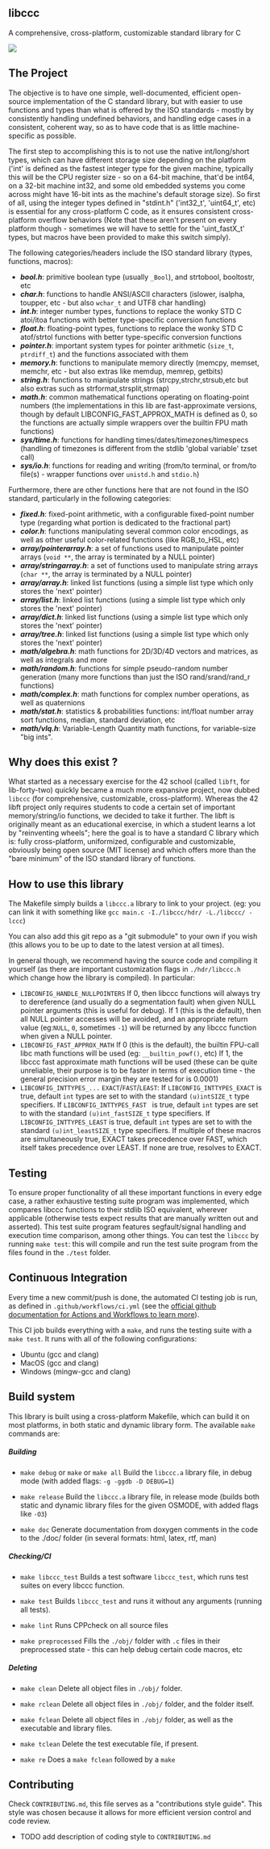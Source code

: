 libccc
---
A comprehensive, cross-platform, customizable standard library for C

<a href="https://github.com/LexouDuck/libccc/actions">
	<img src="https://github.com/LexouDuck/libccc/workflows/CI+CD/badge.svg" />
</a>



The Project
---
The objective is to have one simple, well-documented, efficient open-source implementation of the C standard library, but with easier to use functions and types than what is offered by the ISO standards - mostly by consistently handling undefined behaviors, and handling edge cases in a consistent, coherent way, so as to have code that is as little machine-specific as possible.

The first step to accomplishing this is to not use the native int/long/short types, which can have different storage size depending on the platform
('int' is defined as the fastest integer type for the given machine, typically this will be the CPU register size - so on a 64-bit machine, that'd be int64, on a 32-bit machine int32, and some old embedded systems you come across might have 16-bit ints as the machine's default storage size). So first of all, using the integer types defined in "stdint.h" ('int32_t', 'uint64_t', etc) is essential for any cross-platform C code, as it ensures consistent cross-platform overflow behaviors (Note that these aren't present on every platform though - sometimes we will have to settle for the 'uint_fastX_t' types, but macros have been provided to make this switch simply).

The following categories/headers include the ISO standard library (types, functions, macros):
* _**bool.h**_: primitive boolean type (usually `_Bool`), and strtobool, booltostr, etc
* _**char.h**_: functions to handle ANSI/ASCII characters (islower, isalpha, toupper, etc - but also `wchar_t` and UTF8 char handling)
* _**int.h**_: integer number types, functions to replace the wonky STD C atoi/itoa functions with better type-specific conversion functions
* _**float.h**_: floating-point types, functions to replace the wonky STD C atof/strtol functions with better type-specific conversion functions
* _**pointer.h**_: important system types for pointer arithmetic (`size_t`, `ptrdiff_t`) and the functions associated with them
* _**memory.h**_: functions to manipulate memory directly (memcpy, memset, memchr, etc - but also extras like memdup, memrep, getbits)
* _**string.h**_: functions to manipulate strings (strcpy,strchr,strsub,etc but also extras such as strformat,strsplit,strmap)
* _**math.h**_: common mathematical functions operating on floating-point numbers (the implementations in this lib are fast-approximate versions, though by default LIBCONFIG_FAST_APPROX_MATH is defined as 0, so the functions are actually simple wrappers over the builtin FPU math functions)
* _**sys/time.h**_: functions for handling times/dates/timezones/timespecs (handling of timezones is different from the stdlib 'global variable' tzset call)
* _**sys/io.h**_: functions for reading and writing (from/to terminal, or from/to file(s) - wrapper functions over `unistd.h` and `stdio.h`)

Furthermore, there are other functions here that are not found in the ISO standard, particularly in the following categories:
* _**fixed.h**_: fixed-point arithmetic, with a configurable fixed-point number type (regarding what portion is dedicated to the fractional part)
* _**color.h**_: functions manipulating several common color encodings, as well as other useful color-related functions (like RGB_to_HSL, etc)
* _**array/pointerarray.h**_: a set of functions used to manipulate pointer arrays (`void **`, the array is terminated by a NULL pointer)
* _**array/stringarray.h**_: a set of functions used to manipulate string arrays (`char **`, the array is terminated by a NULL pointer)
* _**array/array.h**_: linked list functions (using a simple list type which only stores the 'next' pointer)
* _**array/list.h**_: linked list functions (using a simple list type which only stores the 'next' pointer)
* _**array/dict.h**_: linked list functions (using a simple list type which only stores the 'next' pointer)
* _**array/tree.h**_: linked list functions (using a simple list type which only stores the 'next' pointer)
* _**math/algebra.h**_: math functions for 2D/3D/4D vectors and matrices, as well as integrals and more
* _**math/random.h**_: functions for simple pseudo-random number generation (many more functions than just the ISO rand/srand/rand_r functions)
* _**math/complex.h**_: math functions for complex number operations, as well as quaternions
* _**math/stat.h**_: statistics & probabilities functions: int/float number array sort functions, median, standard deviation, etc
* _**math/vlq.h**_: Variable-Length Quantity math functions, for variable-size "big ints".



Why does this exist ?
---
What started as a necessary exercise for the 42 school (called `libft`, for lib-forty-two) quickly became a much more expansive project, now dubbed `libccc` (for comprehensive, customizable, cross-platform). Whereas the 42 libft project only requires students to code a certain set of important memory/string/io functions, we decided to take it further. The libft is originally meant as an educational exercise, in which a student learns a lot by "reinventing wheels"; here the goal is to have a standard C library which is: fully cross-platform, uniformized, configurable and customizable, obviously being open source (MIT license) and which offers more than the "bare minimum" of the ISO standard library of functions.



How to use this library
---
The Makefile simply builds a `libccc.a` library to link to your project. (eg: you can link it with something like `gcc main.c -I./libccc/hdr/ -L./libccc/ -lccc`)

You can also add this git repo as a "git submodule" to your own if you wish (this allows you to be up to date to the latest version at all times).

In general though, we recommend having the source code and compiling it yourself (as there are important customization flags in `./hdr/libccc.h` which change how the library is compiled). In particular:
- `LIBCONFIG_HANDLE_NULLPOINTERS`
	If 0, then libccc functions will always try to dereference (and usually do a segmentation fault) when given NULL pointer arguments (this is useful for debug).
	If 1 (this is the default), then all NULL pointer accesses will be avoided, and an appropriate return value (eg:`NULL`, `0`, sometimes `-1`) will be returned by any libccc function when given a NULL pointer.
- `LIBCONFIG_FAST_APPROX_MATH`
	If 0 (this is the default), the builtin FPU-call libc math functions will be used (eg: `__builtin_powf()`, etc)
	If 1, the libccc fast approximate math functions will be used (these can be quite unreliable, their purpose is to be faster in terms of execution time - the general precision error margin they are tested for is 0.0001)
- `LIBCONFIG_INTTYPES_...` `EXACT`/`FAST`/`LEAST`:
	If `LIBCONFIG_INTTYPES_EXACT` is true, default `int` types are set to with the standard `(u)intSIZE_t` type specifiers.
	If `LIBCONFIG_INTTYPES_FAST ` is true, default `int` types are set to with the standard `(u)int_fastSIZE_t` type specifiers.
	If `LIBCONFIG_INTTYPES_LEAST` is true, default `int` types are set to with the standard `(u)int_leastSIZE_t` type specifiers.
	If multiple of these macros are simultaneously true, EXACT takes precedence over FAST, which itself takes precedence over LEAST. If none are true, resolves to EXACT.



Testing
---
To ensure proper functionality of all these important functions in every edge case, a rather exhaustive testing suite program was implemented, which compares libccc functions to their stdlib ISO equivalent, wherever applicable (otherwise tests expect results that are manually written out and asserted).
This test suite program features segfault/signal handling and execution time comparison, among other things.
You can test the `libccc` by running `make test`: this will compile and run the test suite program from the files found in the `./test` folder.



Continuous Integration
---
Every time a new commit/push is done, the automated CI testing job is run, as defined in `.github/workflows/ci.yml` (see the [official github documentation for Actions and Workflows to learn more](https://help.github.com/en/actions/reference/workflow-syntax-for-github-actions)).

This CI job builds everything with a `make`, and runs the testing suite with a `make test`. It runs with all of the following configurations:
- Ubuntu (gcc and clang)
- MacOS (gcc and clang)
- Windows (mingw-gcc and clang)




Build system
---
This library is built using a cross-platform Makefile, which can build it on most platforms, in both static and dynamic library form.
The available `make` commands are:

##### Building

- `make debug` or `make` or `make all`
	Build the `libccc.a` library file, in debug mode (with added flags: `-g -ggdb -D DEBUG=1`)

- `make release`
	Build the `libccc.a` library file, in release mode (builds both static and dynamic library files for the given OSMODE, with added flags like `-O3`)

- `make doc`
	Generate documentation from doxygen comments in the code to the ./doc/ folder (in several formats: html, latex, rtf, man)


##### Checking/CI

- `make libccc_test`
	Builds a test software `libccc_test`, which runs test suites on every libccc function.

- `make test`
	Builds `libccc_test` and runs it without any arguments (running all tests).

- `make lint`
	Runs CPPcheck on all source files

- `make preprocessed`
	Fills the `./obj/` folder with `.c` files in their preprocessed state - this can help debug certain code macros, etc


##### Deleting

- `make clean`
	Delete all object files in `./obj/` folder.

- `make rclean`
	Delete all object files in `./obj/` folder, and the folder itself.

- `make fclean`
	Delete all object files in `./obj/` folder, as well as the executable and library files.

- `make tclean`
	Delete the test executable file, if present.

- `make re`
	Does a `make fclean` followed by a `make`



Contributing
---
Check `CONTRIBUTING.md`, this file serves as a "contributions style guide". This style was chosen because it allows for more efficient version control and code review.

- TODO add description of coding style to `CONTRIBUTING.md`
